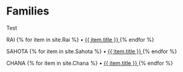 ---
---

# Families

Test

<p>RAI
{% for item in site.Rai %}
• <a href="{{ item.url }}">{{ item.title }} </a> 
{% endfor %}
</p>

<p>SAHOTA
{% for item in site.Sahota %}
• <a href="{{ item.url }}"> {{ item.title }} </a>
{% endfor %}

<p>CHANA
{% for item in site.Chana %}
• <a href="{{ item.url }}"> {{ item.title }} </a>
{% endfor %}
</p>